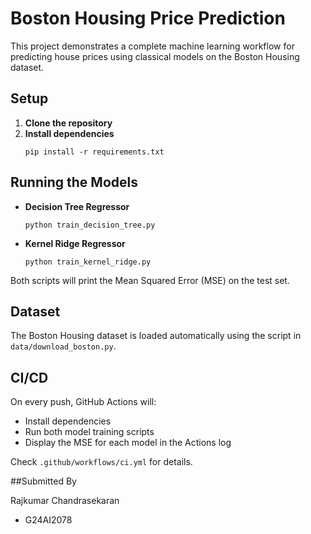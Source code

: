 # Boston Housing Price Prediction

This project demonstrates a complete machine learning workflow for predicting house prices using classical models on the Boston Housing dataset.

## Setup

1. **Clone the repository**
2. **Install dependencies**
   ```
   pip install -r requirements.txt
   ```

## Running the Models

- **Decision Tree Regressor**
  ```
  python train_decision_tree.py
  ```

- **Kernel Ridge Regressor**
  ```
  python train_kernel_ridge.py
  ```

Both scripts will print the Mean Squared Error (MSE) on the test set.

## Dataset

The Boston Housing dataset is loaded automatically using the script in `data/download_boston.py`.

## CI/CD

On every push, GitHub Actions will:
- Install dependencies
- Run both model training scripts
- Display the MSE for each model in the Actions log

Check `.github/workflows/ci.yml` for details.

##Submitted By

Rajkumar Chandrasekaran

- G24AI2078